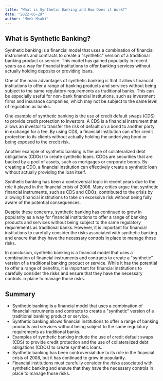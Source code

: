 ```yaml
---
title: "What is Synthetic Banking and How Does it Work?"
date: "2022-06-29"
author: "Meek Msaki"
---
```


## What is Synthetic Banking?

Synthetic banking is a financial model that uses a combination of financial instruments and contracts to create a "synthetic" version of a traditional banking product or service. This model has gained popularity in recent years as a way for financial institutions to offer banking services without actually holding deposits or providing loans.

One of the main advantages of synthetic banking is that it allows financial institutions to offer a range of banking products and services without being subject to the same regulatory requirements as traditional banks. This can be especially useful for non-bank financial institutions, such as investment firms and insurance companies, which may not be subject to the same level of regulation as banks.

One example of synthetic banking is the use of credit default swaps (CDS) to provide credit protection to investors. A CDS is a financial instrument that allows an investor to transfer the risk of default on a bond to another party in exchange for a fee. By using CDS, a financial institution can offer credit protection to its clients without actually holding the underlying bond or being exposed to the credit risk.

Another example of synthetic banking is the use of collateralized debt obligations (CDOs) to create synthetic loans. CDOs are securities that are backed by a pool of assets, such as mortgages or corporate bonds. By creating a CDO, a financial institution can effectively create a synthetic loan without actually providing the loan itself.

Synthetic banking has been a controversial topic in recent years due to the role it played in the financial crisis of 2008. Many critics argue that synthetic financial instruments, such as CDS and CDOs, contributed to the crisis by allowing financial institutions to take on excessive risk without being fully aware of the potential consequences.

Despite these concerns, synthetic banking has continued to grow in popularity as a way for financial institutions to offer a range of banking products and services without being subject to the same regulatory requirements as traditional banks. However, it is important for financial institutions to carefully consider the risks associated with synthetic banking and ensure that they have the necessary controls in place to manage those risks.

In conclusion, synthetic banking is a financial model that uses a combination of financial instruments and contracts to create a "synthetic" version of a traditional banking product or service. While it has the potential to offer a range of benefits, it is important for financial institutions to carefully consider the risks and ensure that they have the necessary controls in place to manage those risks.

## Summary

- Synthetic banking is a financial model that uses a combination of financial instruments and contracts to create a "synthetic" version of a traditional banking product or service.
- Synthetic banking allows financial institutions to offer a range of banking products and services without being subject to the same regulatory requirements as traditional banks.
- Examples of synthetic banking include the use of credit default swaps (CDS) to provide credit protection and the use of collateralized debt obligations (CDOs) to create synthetic loans.
- Synthetic banking has been controversial due to its role in the financial crisis of 2008, but it has continued to grow in popularity.
- Financial institutions must carefully consider the risks associated with synthetic banking and ensure that they have the necessary controls in place to manage those risks.